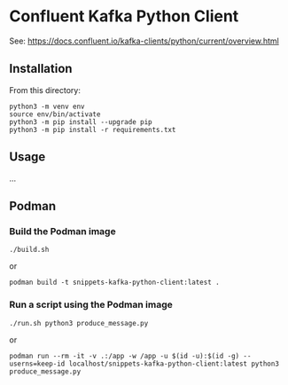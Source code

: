 # Confluent Kafka Python Client

See: https://docs.confluent.io/kafka-clients/python/current/overview.html


## Installation

From this directory:

```
python3 -m venv env
source env/bin/activate
python3 -m pip install --upgrade pip
python3 -m pip install -r requirements.txt
```

## Usage

...

## Podman

### Build the Podman image

```
./build.sh
```

or

```
podman build -t snippets-kafka-python-client:latest .
```

### Run a script using the Podman image

```
./run.sh python3 produce_message.py
```

or 

```
podman run --rm -it -v .:/app -w /app -u $(id -u):$(id -g) --userns=keep-id localhost/snippets-kafka-python-client:latest python3 produce_message.py
```
